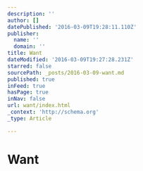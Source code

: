 ```yaml
---
description: ''
author: []
datePublished: '2016-03-09T19:28:11.110Z'
publisher:
  name: ''
  domain: ''
title: Want
dateModified: '2016-03-09T19:27:28.231Z'
starred: false
sourcePath: _posts/2016-03-09-want.md
published: true
inFeed: true
hasPage: true
inNav: false
url: want/index.html
_context: 'http://schema.org'
_type: Article

---
```

# Want